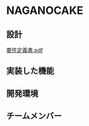 # NAGANOCAKE
## 設計  
[要件定義書.pdf](https://github.com/webcamp-nisaisa/webcamp-naganocake/files/7592692/default.pdf)  
## 実装した機能  
## 開発環境  
## チームメンバー  
